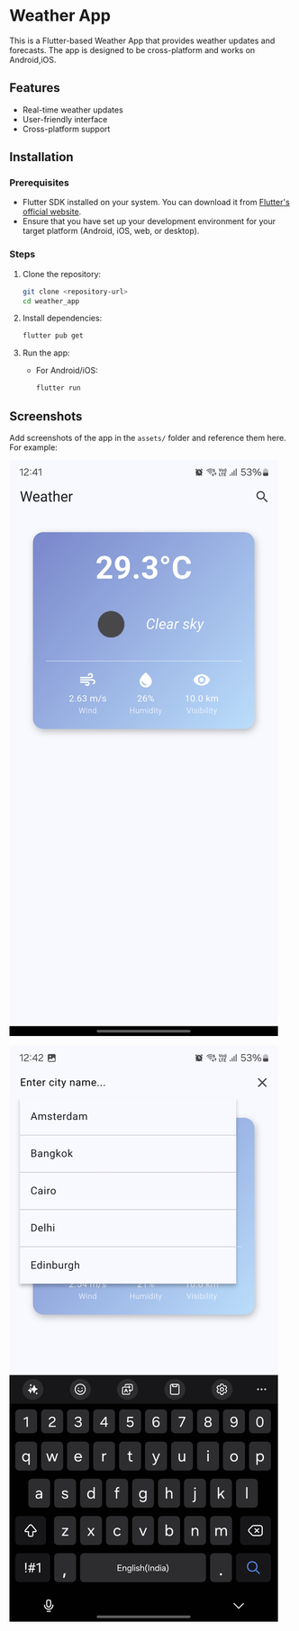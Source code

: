 # Weather App

This is a Flutter-based Weather App that provides weather updates and forecasts. The app is designed to be cross-platform and works on Android,iOS.

## Features
- Real-time weather updates
- User-friendly interface
- Cross-platform support

## Installation

### Prerequisites
- Flutter SDK installed on your system. You can download it from [Flutter's official website](https://flutter.dev/docs/get-started/install).
- Ensure that you have set up your development environment for your target platform (Android, iOS, web, or desktop).

### Steps
1. Clone the repository:
   ```bash
   git clone <repository-url>
   cd weather_app
   ```

2. Install dependencies:
   ```bash
   flutter pub get
   ```

3. Run the app:
   - For Android/iOS:
     ```bash
     flutter run
     ```

## Screenshots
Add screenshots of the app in the `assets/` folder and reference them here. For example:

![Home Screen](assets/home.jpg)

![Search Bar](assets/search.jpg)

